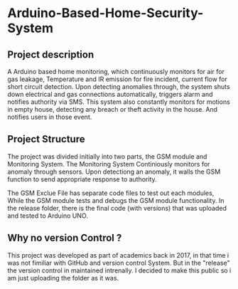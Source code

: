 # Arduino-Based-Home-Security-System

## Project description
A Arduino based home monitoring, which continuously monitors for air for gas leakage, Temperature and IR emission for fire incident, current flow for short circuit detection. Upon detecting anomalies through, the system shuts down electrical and gas connections automatically, triggers alarm and notifies authority via SMS.
This system also constantly monitors for motions in empty house, detecting any breach or theft activity in the house. And notifies users in those event.

## Project Structure
The project was divided initially into two parts, the GSM module and Monitoring System. The Monitoring System Continiously monitors for anomaly through sensors. Upon detectiong an anomaly, it walls the GSM function to send appropriate response to authority.

The GSM Exclue File has separate code files to test out each modules, While the GSM module tests and debugs the GSM module functionality. In the release folder, there is the final code (with versions) that was uploaded and tested to Arduino UNO. 

## Why no version Control ?
This project was developed as part of academics back in 2017, in that time i was not fimiliar with GitHub and version control System. But in the "release" the version control in maintained intrenally. I decided to make this public so i am just uploading the folder as it was. 
